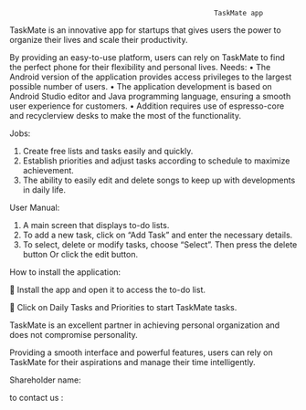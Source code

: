                                                       TaskMate app

TaskMate is an innovative app for startups that gives users the power to organize their lives and scale their productivity. 

By providing an easy-to-use platform, users can rely on TaskMate to find the perfect phone for their flexibility and personal lives.
  Needs:
•	The Android version of the application provides access privileges to the largest possible number of users.
•	The application development is based on Android Studio editor and Java programming language, ensuring a smooth user experience for customers.
•	Addition requires use of espresso-core and recyclerview desks to make the most of the functionality.

Jobs:
1.	Create free lists and tasks easily and quickly.
2.	Establish priorities and adjust tasks according to schedule to maximize achievement.
3.	The ability to easily edit and delete songs to keep up with developments in daily life.

User Manual:
1.	A main screen that displays to-do lists.
2.	To add a new task, click on “Add Task” and enter the necessary details.
3.	To select, delete or modify tasks, choose “Select”. Then press the delete button Or click the edit button.

How to install the application:

	Install the app and open it to access the to-do list.

	Click on Daily Tasks and Priorities to start TaskMate tasks.


TaskMate is an excellent partner in achieving personal organization and does not compromise personality.

Providing a smooth interface and powerful features, users can rely on TaskMate for their aspirations and manage their time intelligently.


Shareholder name:

to contact us :
